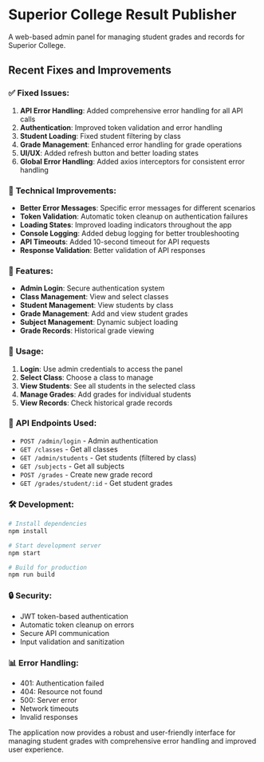# Superior College Result Publisher

A web-based admin panel for managing student grades and records for Superior College.

## Recent Fixes and Improvements

### ✅ **Fixed Issues:**

1. **API Error Handling**: Added comprehensive error handling for all API calls
2. **Authentication**: Improved token validation and error handling
3. **Student Loading**: Fixed student filtering by class
4. **Grade Management**: Enhanced error handling for grade operations
5. **UI/UX**: Added refresh button and better loading states
6. **Global Error Handling**: Added axios interceptors for consistent error handling

### 🔧 **Technical Improvements:**

- **Better Error Messages**: Specific error messages for different scenarios
- **Token Validation**: Automatic token cleanup on authentication failures
- **Loading States**: Improved loading indicators throughout the app
- **Console Logging**: Added debug logging for better troubleshooting
- **API Timeouts**: Added 10-second timeout for API requests
- **Response Validation**: Better validation of API responses

### 🚀 **Features:**

- **Admin Login**: Secure authentication system
- **Class Management**: View and select classes
- **Student Management**: View students by class
- **Grade Management**: Add and view student grades
- **Subject Management**: Dynamic subject loading
- **Grade Records**: Historical grade viewing

### 📱 **Usage:**

1. **Login**: Use admin credentials to access the panel
2. **Select Class**: Choose a class to manage
3. **View Students**: See all students in the selected class
4. **Manage Grades**: Add grades for individual students
5. **View Records**: Check historical grade records

### 🔧 **API Endpoints Used:**

- `POST /admin/login` - Admin authentication
- `GET /classes` - Get all classes
- `GET /admin/students` - Get students (filtered by class)
- `GET /subjects` - Get all subjects
- `POST /grades` - Create new grade record
- `GET /grades/student/:id` - Get student grades

### 🛠 **Development:**

```bash
# Install dependencies
npm install

# Start development server
npm start

# Build for production
npm run build
```

### 🔒 **Security:**

- JWT token-based authentication
- Automatic token cleanup on errors
- Secure API communication
- Input validation and sanitization

### 📊 **Error Handling:**

- 401: Authentication failed
- 404: Resource not found
- 500: Server error
- Network timeouts
- Invalid responses

The application now provides a robust and user-friendly interface for managing student grades with comprehensive error handling and improved user experience.

